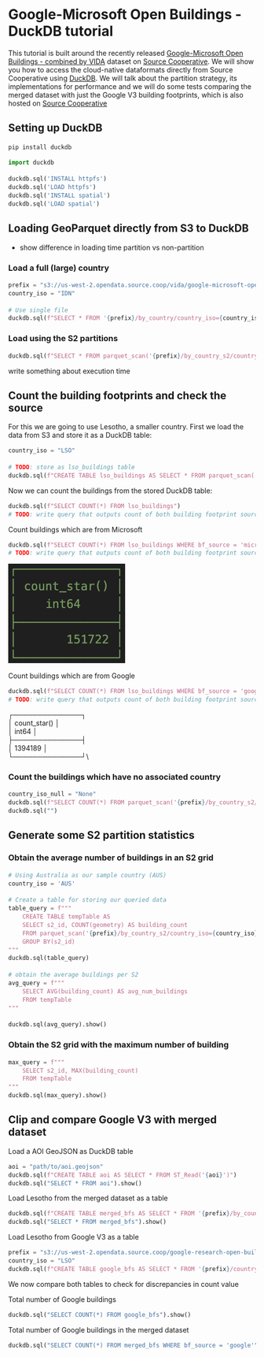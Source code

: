 # Google-Microsoft Open Buildings - DuckDB tutorial

This tutorial is built around the recently released [Google-Microsoft Open Buildings - combined by VIDA](https://beta.source.coop/repositories/vida/google-microsoft-open-buildings/description) dataset on [Source Cooperative](https://beta.source.coop/). We will show you how to access the cloud-native dataformats directly from Source Cooperative using [DuckDB](https://duckdb.org/). We will talk about the partition strategy, its implementations for performance and we will do some tests comparing the merged dataset with just the Google V3 building footprints, which is also hosted on [Source Cooperative](https://beta.source.coop/repositories/cholmes/google-open-buildings/description)

## Setting up DuckDB

```python
pip install duckdb
```

```python
import duckdb

duckdb.sql('INSTALL httpfs')
duckdb.sql('LOAD httpfs')
duckdb.sql('INSTALL spatial')
duckdb.sql('LOAD spatial')
```

## Loading GeoParquet directly from S3 to DuckDB

- show difference in loading time partition vs non-partition


### Load a full (large) country
```python
prefix = "s3://us-west-2.opendata.source.coop/vida/google-microsoft-open-buildings/geoparquet"
country_iso = "IDN"

# Use single file
duckdb.sql(f"SELECT * FROM '{prefix}/by_country/country_iso={country_iso}/{country_iso}.parquet'").show()
```

### Load using the S2 partitions
```python
duckdb.sql(f"SELECT * FROM parquet_scan('{prefix}/by_country_s2/country_iso={country_iso}/*.parquet')").show()
```

write something about execution time

## Count the building footprints and check the source

For this we are going to use Lesotho, a smaller country. First we load the data from S3 and store it as a DuckDB table:

```python
country_iso = "LSO"

# TODO: store as lso_buildings table
duckdb.sql(f"CREATE TABLE lso_buildings AS SELECT * FROM parquet_scan('{prefix}/by_country_s2/country_iso={country_iso}/*.parquet')")
```

Now we can count the buildings from the stored DuckDB table:
```python
duckdb.sql(f"SELECT COUNT(*) FROM lso_buildings")
# TODO: write query that outputs count of both building footprint sources
```

Count buildings which are from Microsoft
```python
duckdb.sql(f"SELECT COUNT(*) FROM lso_buildings WHERE bf_source = 'microsoft'")
# TODO: write query that outputs count of both building footprint sources
```
![result](./images/count_ms.png)

Count buildings which are from Google
```python
duckdb.sql(f"SELECT COUNT(*) FROM lso_buildings WHERE bf_source = 'google'")
# TODO: write query that outputs count of both building footprint sources
```
<!-- ![result](./images/count_google.png) -->
┌──────────────┐\
│ count_star() │\
│    int64     │\
├──────────────┤\
│      1394189 │\
└──────────────┘\

### Count the buildings which have no associated country
```python
country_iso_null = "None"
duckdb.sql(f"SELECT COUNT(*) FROM parquet_scan('{prefix}/by_country_s2/country_iso={country_iso_null}/*.parquet')").show()
duckdb.sql("")
```

## Generate some S2 partition statistics
### Obtain the average number of buildings in an S2 grid

```python
# Using Australia as our sample country (AUS)
country_iso = 'AUS'

# Create a table for storing our queried data
table_query = f"""
    CREATE TABLE tempTable AS
    SELECT s2_id, COUNT(geometry) AS building_count
    FROM parquet_scan('{prefix}/by_country_s2/country_iso={country_iso}/*.parquet')
    GROUP BY(s2_id)
"""
duckdb.sql(table_query)

# obtain the average buildings per S2
avg_query = f"""
    SELECT AVG(building_count) AS avg_num_buildings
    FROM tempTable
"""

duckdb.sql(avg_query).show()
```

### Obtain the S2 grid with the maximum number of building
```python
max_query = f"""
    SELECT s2_id, MAX(building_count)
    FROM tempTable
"""
duckdb.sql(max_query).show()
``` 

## Clip and compare Google V3 with merged dataset

Load a AOI GeoJSON as DuckDB table
```python
aoi = "path/to/aoi.geojson"
duckdb.sql(f"CREATE TABLE aoi AS SELECT * FROM ST_Read('{aoi}')")
duckdb.sql("SELECT * FROM aoi").show()
```
Load Lesotho from the merged dataset as a table
```python
duckdb.sql(f"CREATE TABLE merged_bfs AS SELECT * FROM '{prefix}/by_country/country_iso={country_iso}/{country_iso}.parquet'")
duckdb.sql("SELECT * FROM merged_bfs").show()
```

Load Lesotho from Google V3 as a table
```python
prefix = "s3://us-west-2.opendata.source.coop/google-research-open-buildings/geoparquet-by-country"
country_iso = "LSO"
duckdb.sql(f"CREATE TABLE google_bfs AS SELECT * FROM '{prefix}/country_iso={country_iso}/{country_iso}.parquet'")
```
We now compare both tables to check for discrepancies in count value

Total number of Google buildings
```python
duckdb.sql("SELECT COUNT(*) FROM google_bfs").show()
```
Total number of Google buildings in the merged dataset
```python
duckdb.sql("SELECT COUNT(*) FROM merged_bfs WHERE bf_source = 'google'").show()
```